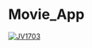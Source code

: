 # Movie_App
[![JV1703](https://circleci.com/gh/JV1703/Movie_App.svg?style=svg)](https://circleci.com/gh/JV1703/Movie_App)
